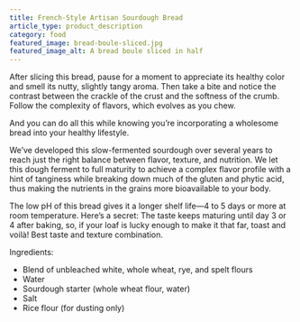 ```yaml
---
title: French-Style Artisan Sourdough Bread
article_type: product_description
category: food
featured_image: bread-boule-sliced.jpg
featured_image_alt: A bread boule sliced in half
---
```


After slicing this bread, pause for a moment to appreciate its healthy color and smell its nutty, slightly tangy aroma. Then take a bite and notice the contrast between the crackle of the crust and the softness of the crumb. Follow the complexity of flavors, which evolves as you chew.

And you can do all this while knowing you’re incorporating a wholesome bread into your healthy lifestyle.

We’ve developed this slow-fermented sourdough over several years to reach just the right balance between flavor, texture, and nutrition. We let this dough ferment to full maturity to achieve a complex flavor profile with a hint of tanginess while breaking down much of the gluten and phytic acid, thus making the nutrients in the grains more bioavailable to your body.

The low pH of this bread gives it a longer shelf life—4 to 5 days or more at room temperature. Here’s a secret: The taste keeps maturing until day 3 or 4 after baking, so, if your loaf is lucky enough to make it that far, toast and voilà! Best taste and texture combination.

Ingredients:

- Blend of unbleached white, whole wheat, rye, and spelt flours
- Water
- Sourdough starter (whole wheat flour, water)
- Salt
- Rice flour (for dusting only)
